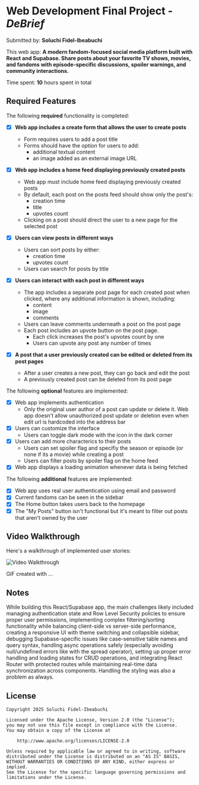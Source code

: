 # Web Development Final Project - *DeBrief*

Submitted by: **Soluchi Fidel-Ibeabuchi**

This web app: **A modern fandom-focused social media platform built with React and Supabase. Share posts about your favorite TV shows, movies, and fandoms with episode-specific discussions, spoiler warnings, and community interactions.**

Time spent: **10** hours spent in total

## Required Features

The following **required** functionality is completed:


- [x] **Web app includes a create form that allows the user to create posts**
  - Form requires users to add a post title
  - Forms should have the *option* for users to add: 
    - additional textual content
    - an image added as an external image URL
- [x] **Web app includes a home feed displaying previously created posts**
  - Web app must include home feed displaying previously created posts
  - By default, each post on the posts feed should show only the post's:
    - creation time
    - title 
    - upvotes count
  - Clicking on a post should direct the user to a new page for the selected post
- [x] **Users can view posts in different ways**
  - Users can sort posts by either:
    -  creation time
    -  upvotes count
  - Users can search for posts by title
- [x] **Users can interact with each post in different ways**
  - The app includes a separate post page for each created post when clicked, where any additional information is shown, including:
    - content
    - image
    - comments
  - Users can leave comments underneath a post on the post page
  - Each post includes an upvote button on the post page. 
    - Each click increases the post's upvotes count by one
    - Users can upvote any post any number of times

- [x] **A post that a user previously created can be edited or deleted from its post pages**
  - After a user creates a new post, they can go back and edit the post
  - A previously created post can be deleted from its post page

The following **optional** features are implemented:


- [x] Web app implements authentication
  - Only the original user author of a post can update or delete it. Web app doesn't allow unauthorized
    post update or deletion even when edit url is hardcoded into the address bar
- [x] Users can customize the interface
  - Users can toggle dark mode with the icon in the dark corner
- [x] Users can add more characterics to their posts
  - Users can set spoiler flag and specifiy the season or episode (or none if its a movie) while creating a post
  - Users can filter posts by spoiler flag on the home feed
- [x] Web app displays a loading animation whenever data is being fetched

The following **additional** features are implemented:

* [x] Web app uses real user authentication using email and password
* [x] Current fandoms can be seen in the sidebar
* [x] The Home button takes users back to the homepage
* [x] The "My Posts" button isn't functional but it's meant to filter out posts that aren't owned by the user

## Video Walkthrough

Here's a walkthrough of implemented user stories:

<img src='http://i.imgur.com/link/to/your/gif/file.gif' title='Video Walkthrough' width='' alt='Video Walkthrough' />

<!-- Replace this with whatever GIF tool you used! -->
GIF created with ...  
<!-- Recommended tools:
[Kap](https://getkap.co/) for macOS
[ScreenToGif](https://www.screentogif.com/) for Windows
[peek](https://github.com/phw/peek) for Linux. -->

## Notes

While building this React/Supabase app, the main challenges likely included managing authentication state and Row Level Security policies to ensure proper user permissions, implementing complex filtering/sorting functionality while balancing client-side vs server-side performance, creating a responsive UI with theme switching and collapsible sidebar, debugging Supabase-specific issues like case-sensitive table names and query syntax, handling async operations safely (especially avoiding null/undefined errors like with the spread operator), setting up proper error handling and loading states for CRUD operations, and integrating React Router with protected routes while maintaining real-time data synchronization across components. Handling the styling was also a problem as always.

## License

    Copyright 2025 Soluchi Fidel-Ibeabuchi

    Licensed under the Apache License, Version 2.0 (the "License");
    you may not use this file except in compliance with the License.
    You may obtain a copy of the License at

        http://www.apache.org/licenses/LICENSE-2.0

    Unless required by applicable law or agreed to in writing, software
    distributed under the License is distributed on an "AS IS" BASIS,
    WITHOUT WARRANTIES OR CONDITIONS OF ANY KIND, either express or implied.
    See the License for the specific language governing permissions and
    limitations under the License.